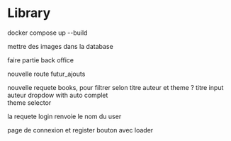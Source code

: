 # Library

docker compose up --build  

mettre des images dans la database  

faire partie back office  

nouvelle route futur_ajouts  


nouvelle requete books, pour filtrer selon titre auteur et theme ?
titre input auteur dropdow with auto complet  
theme selector  

la requete login renvoie le nom du user  

page de connexion et register bouton avec loader  